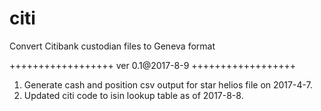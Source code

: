 # citi
Convert Citibank custodian files to Geneva format



++++++++++++++++++
ver 0.1@2017-8-9
++++++++++++++++++
1. Generate cash and position csv output for star helios file on 2017-4-7.
2. Updated citi code to isin lookup table as of 2017-8-8.